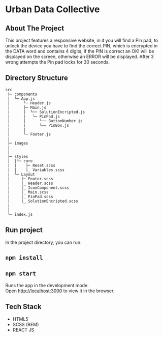 # Urban Data Collective 

## About The Project

This project features a responsive website, in it you will find a Pin pad, to unlock the device you have to find the correct PIN, which is encrypted in the DATA word and contains 4 digits, if the PIN is correct an OK! will be displayed on the screen, otherwise an ERROR will be displayed. After 3 wrong attempts the Pin pad locks for 30 seconds.

## Directory Structure

```
src
 ├─ components
 |  └─ App.js
 |      └─ Header.js
 |      ├─ Main.js
 |      |  └── SolutionEncripted.js
 |      |   └─ PinPad.js
 |      |      └── ButtonNumber.js
 |      |      └── PinBox.js  
 |      |       
 |      └─ Footer.js
 |
 ├─ images
 | 
 | 
 ├─ styles
 |  |└─ core
 |  |    ├─ Reset.scss
 |  |    |_ Variables.scss
 |  └─ Layout
 |     ├─ Footer.scss
 |     |_ Header.scss
 |     |_ IconComponent.scss
 |     |_ Main.scss
 |     |_ PinPad.scss
 |     |_ SolutionEncripted.scss
 | 
 |
 └─ index.js
```
## Run project

In the project directory, you can run:

## `npm install`

## `npm start`

Runs the app in the development mode.\
Open [http://localhost:3000](http://localhost:3000) to view it in the browser.

## Tech Stack 

- HTML5
- SCSS (BEM)
- REACT JS

